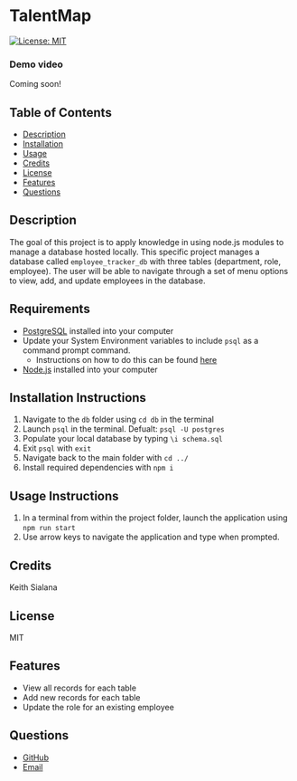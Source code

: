 # TalentMap
[![License: MIT](https://img.shields.io/badge/License-MIT-yellow.svg)](https://opensource.org/licenses/MIT)
### Demo video
Coming soon!
## Table of Contents
- [Description](#Description)
- [Installation](#Installation-Instructions)
- [Usage](#Usage-Instructions)
- [Credits](#Credits)
- [License](#License)
- [Features](#Features)
- [Questions](#Questions)
## Description
The goal of this project is to apply knowledge in using node.js modules to manage a database hosted locally. This specific project manages a database called `employee_tracker_db` with three tables (department, role, employee). The user will be able to navigate through a set of menu options to view, add, and update employees in the database.
## Requirements
- [PostgreSQL](https://www.postgresql.org/download/) installed into your computer
- Update your System Environment variables to include `psql` as a command prompt command.
    - Instructions on how to do this can be found [here](https://sqlbackupandftp.com/blog/setting-windows-path-for-postgres-tools/)
- [Node.js](https://nodejs.org/en/download/prebuilt-installer/current) installed into your computer
## Installation Instructions
1. Navigate to the `db` folder using `cd db` in the terminal
2. Launch `psql` in the terminal. Defualt: `psql -U postgres`
3. Populate your local database by typing `\i schema.sql`
4. Exit `psql` with `exit`
5. Navigate back to the main folder with `cd ../`
6. Install required dependencies with `npm i`
## Usage Instructions
1. In a terminal from within the project folder, launch the application using `npm run start`
2. Use arrow keys to navigate the application and type when prompted.
## Credits
Keith Sialana
## License
MIT
## Features
- View all records for each table
- Add new records for each table
- Update the role for an existing employee
## Questions
- [GitHub](https://github.com/keithrsialana)
- [Email](mailto:keith.sialana@hotmail.com)
